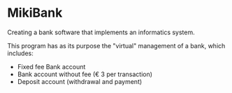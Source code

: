# MikiBank
Creating a bank software that implements an informatics system.

This program has as its purpose the "virtual" management of a bank, which includes:
- Fixed fee Bank account
- Bank account without fee (€ 3 per transaction)
- Deposit account (withdrawal and payment)
